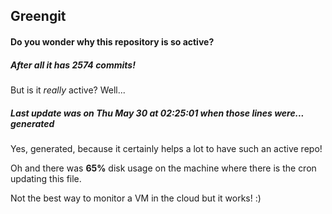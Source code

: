 ## Greengit

#### Do you wonder why this repository is so active?

##### After all it has 2574 commits!

But is it *really* active? Well...

##### Last update was on Thu May 30 at 02:25:01 when those lines were... generated

Yes, generated, because it certainly helps a lot to have such an active repo!

Oh and there was **65%** disk usage on the machine
where there is the cron updating this file.

Not the best way to monitor a VM in the cloud but it works! :)
